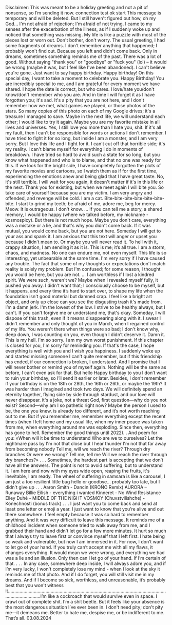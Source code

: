 Disclaimer: This was meant to be a holiday greeting and not a pit of nonsense, so I’m sending it now.
connection test
ok
start
This message is temporary and will be deleted. But I still haven't figured out how, oh my God...
I'm not afraid of rejection; I'm afraid of not trying. I came to my senses after the exacerbation of the illness, as if I suddenly woke up and noticed that something was missing. My life is like a puzzle with most of the pieces lost or worn out.
Don't bother, don't worry. 
The usual greeting, I had some fragments of dreams. I don't remember anything that happened; I probably won't find out. Because you left and didn't come back. Only in dreams, sometimes something reminds me of the past.
There was a lot of good. Without saying "thank you" or "goodbye" or "fuck you" (lol) – it would be wrong (maybe it was, but I feel like I've been abandoned). I can't believe you're gone.
Just want to say happy birthday.
Happy birthday!
On this special day, I want to take a moment to celebrate you. Happy Birthday! You are incredibly special to me, and I am grateful for every moment we have shared.
I hope the date is correct, but who cares. 
I love/hate you/don't know/don't remember who you are.
And in time I will forget it as I have forgotten you; it's sad.
It's a pity that you are not here, and I don't remember how we met, what games we played, or those photos of the stars. So many copies of this photo on each of my Google drives; it's a treasure I managed to save.
Maybe in the next life, we will understand each other; I would like to try it again. Maybe you are my favorite mistake in all lives and universes.
Yes, I still love you more than I hate you, shit.
If it's all my fault, then I can't be responsible for words or actions I don't remember. I have tried to fight it for so long, but inside I am a monster, and I am very sorry. But I love this life and I fight for it. I can't cut off that horrible side; it's my reality. I can't blame myself for everything I do in moments of breakdown. I have tried so hard to avoid such a state for so long, but you know what happened and who is to blame, and that no one was ready for this.
If we look for the bright side, I have completely forgotten the plots of my favorite movies and cartoons, so I watch them as if for the first time, experiencing the emotions anew and being glad that I have great taste. No, it's still terrible.
I will wait for you again, it doesn't matter if it's in this life or the next.
Thank you for existing, but when we meet again I will bite you. So take care of yourself because you are my victim. I am very angry and offended, and revenge will be cold.
I am a cat.
Bite-bite-bite-bite-bite-bite-bite.
I start to grind my teeth; be afraid of me, adore me, beg for mercy. Meow. It is outrageous.
I don't know.
...
If you can tell me a story, a shared memory, I would be happy (where we talked before, my nickname - kosmospicy). But there is not much hope. Maybe you don't care, everything was a mistake or a lie, and that's why you didn't come back. If it was mutual, you would come back, but you are not here.
Someday I will get to your ass and spank it.
I am anxious that this text will anger or upset you because I didn't mean to. Or maybe you will never read it. To hell with it, crappy situation, I am sending it as it is. This is me; it’s all true. I am a storm, chaos, and madness. No one can endure me, not even myself. This life is so interesting, yet unbearable at the same time. I'm very sorry if I have caused any trouble.
The fact that some of my thoughts or expectations don't match reality is solely my problem. But I'm confused; for some reason, I thought you would be here, but you are not.
...
I am worthless if I lost a kindred spirit. We were such, weren't we?
Maybe when I revealed myself fully, it pushed you away. I didn't want that; I consciously choose to be myself, but it happens, and every time it’s hard to start over, to shape my life when the foundation isn't good material but damned crap.
I feel like a bright art object, and only up close can you see the disgusting trash it's made from.
I’m a damn jerk.
I'm the lowest of the low.
I strive to be healthy always, but I can't.
If you can't forgive me or understand me, that's okay.
Someday, I will dispose of this trash, even if it means disappearing along with it.
I swear I didn't remember and only thought of you in March, when I regained control of my life. You weren't there when things were so bad; I don't know why, deep down, I was counting on you, even though I didn’t deserve it.
Damn it.
This is my hell.
I'm so sorry.
I am my own worst punishment.
If this chapter is closed for you, I'm sorry for reminding you. If that's the case, I hope everything is well with you and I wish you happiness. I suddenly woke up and started missing someone I can't quite remember, but if this friendship has ended, if our connection is broken, I understand. And I promise that I will never bother or remind you of myself again.
Nothing will be the same as before, I can't even ask for that.
But hello
Happy birthday to you
I don’t want to ruin your birthday, so I’ll send it earlier or later. Besides, I don't remember if your birthday is on the 18th or 28th, the 16th or 26th, or maybe the 19th?
It was harder than I imagined and took two days.
We will definitely spend an eternity together, flying side by side through stardust, and our love will never disappear. it's a joke, not a threat
God, first question—why do you not exist? Second—why am I so pathetic right now?
Maybe the person I used to be, the one you knew, is already too different, and it’s not worth reaching out to me. But if you remember me, remember everything except the recent times (when I left home and my usual life, when my inner peace was taken from me, when everything around me was exploding. Since then, everything has gone to hell. Remember the good things until 2022).
.
And poem for you:
«When will it be time to understand
Who are we to ourselves?
Let the nightmare pass by
I'm not that close but I hear thunder
I'm not that far away from becoming nobody
Tell me, will we reach the river?
Through dry branches
Or were we wrong?
Tell me, tell me
Will we reach the river through dry branches?»
.
.
.
Sometimes, the hardest part is accepting that we don’t have all the answers. The point is not to avoid suffering, but to understand it. 
I am here and now with my eyes wide open, reaping the fruits, it's inevitable, I am ready. The wheel of suffering in samsara is like a carousel, I am just a too resilient little bug
hello or goodbye… probably too latе, but I didn't give up
.
.
.
Aaron Smith - Dancin (KRONO Remix)
AURORA – Runaway
Billie Eilish - everything i wanted
Kinneret - No Wind Resistance
Elley Duhé - MIDDLE OF THE NIGHT
VOSMOY (Chuvstvilishche) - Konechnosti (bonus track)
.
.
.
I just want you to come back and send at least one letter or emoji a year. I just want to know that you’re alive and out there somewhere.
I feel empty because it was so hard to remember anything. And it was very difficult to leave this message. It reminds me of a childhood incident when someone tried to walk away from me, and I grabbed their hand and didn't let go for a few more minutes. It hurt so much that I always try to leave first or convince myself that I left first.
I hate being so weak and vulnerable, but now I am immersed in it. For now, I don’t want to let go of your hand.
If you truly can’t accept me with all my flaws, it changes everything. It would mean we were wrong, and everything we had was a lie and an illusion. Only then can I let go of your hand. If I’m certain of that.
.
.
.
In any case, somewhere deep inside, I will always adore you, and if I’m very lucky, I won't completely lose my mind - when I look at the sky it reminds me of that photo. 
And if I do forget, you will still visit me in my dreams.
And if I become so sick, worthless, and unreasonable, it’s probably best that you won't witness it.....................................................................................................................................................I’m like a cockroach that would survive even in space. I crawl out of complete shit. I’m a shit beetle. But it feels like your absence is the most dangerous situation I’ve ever been in. I don't need pity; don't pity me—it demeans me. Better to hate me, despise me, or be indifferent to me.
That’s all. 03.08.2024


